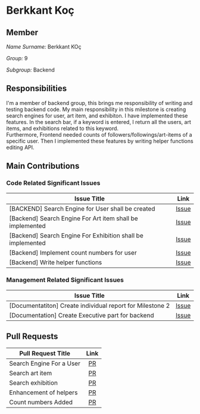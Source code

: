 # Berkkant Koç

## Member

*Name Surname:* Berkkant KOç

*Group:* 9

*Subgroup:* Backend


## Responsibilities

I'm a member of backend group, this brings me responsibility of writing and testing backend code. My main responsibility in this milestone is
creating search engines for user, art item, and exhibiton. I have implemented these features. In the search bar, if a keyword is entered, I return all the
users, art items, and exhibitions related to this keyword.\
Furthermore, Frontend needed counts of followers/followings/art-items of a specific user. Then I implemented these features by writing helper functions 
editing API.

## Main Contributions

### Code Related Significant Issues
  |Issue Title|Link|
  |-----|:--------:|
  |[BACKEND] Search Engine for User shall be created |[Issue](https://github.com/bounswe/bounswe2022group9/issues/463)|
  |[Backend] Search Engine For Art item shall be implemented|[Issue](https://github.com/bounswe/bounswe2022group9/issues/464)|
  |[Backend] Search Engine For Exhibition shall be implemented|[Issue](https://github.com/bounswe/bounswe2022group9/issues/465)|
  |[Backend] Implement count numbers for user|[Issue](https://github.com/bounswe/bounswe2022group9/issues/466)|
  |[Backend] Write helper functions|[Issue](https://github.com/bounswe/bounswe2022group9/issues/467)|



### Management Related Significant Issues
  |Issue Title|Link|
  |-----|:--------:|
  |[Documentatiton] Create individual report for Milestone 2|[Issue](https://github.com/bounswe/bounswe2022group9/issues/462)|
  |[Documentation] Create Executive part for backend |[Issue](https://github.com/bounswe/bounswe2022group9/issues/461)|


## Pull Requests

  |Pull Request Title|Link|
  |-----|:--------:|
  |Search Engine For a User|[PR](https://github.com/bounswe/bounswe2022group9/pull/376)|
  |Search art item |[PR](https://github.com/bounswe/bounswe2022group9/pull/385)|
  |Search exhibition|[PR](https://github.com/bounswe/bounswe2022group9/pull/388)|
  |Enhancement of helpers|[PR](https://github.com/bounswe/bounswe2022group9/pull/389)|
  |Count numbers Added|[PR](https://github.com/bounswe/bounswe2022group9/pull/390)|


